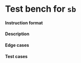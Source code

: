 # Test bench for `sb`

#### Instruction format



#### Description



#### Edge cases



#### Test cases

